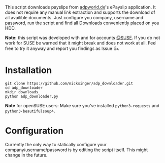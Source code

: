 This script downloads payslips from [adpworld.de](https://www.adpworld.de)'s ePayslip application. It does not require any manual link extraction
and supports the download of all availible documents. Just configure you company, username and password, run the script and
find all Downloads conveniently placed on you HDD.

**Note:** this script was developed with and for accounts [@SUSE](https://github.com/SUSE). If you do not work for SUSE be warned
that it might break and does not work at all. Feel free to try it anyway and report you findings as Issue :+1:.

# Installation

```
git clone https://github.com/nicksinger/adp_downloader.git
cd adp_downloader
mkdir downloads
python adp_downloader.py
```

**Note** for openSUSE users: Make sure you've installed `python3-requests` and `python3-beautifulsoup4`.

# Configuration

Currently the only way to statically configure your company/username/password is by editing the script itself.
This might change in the future.
